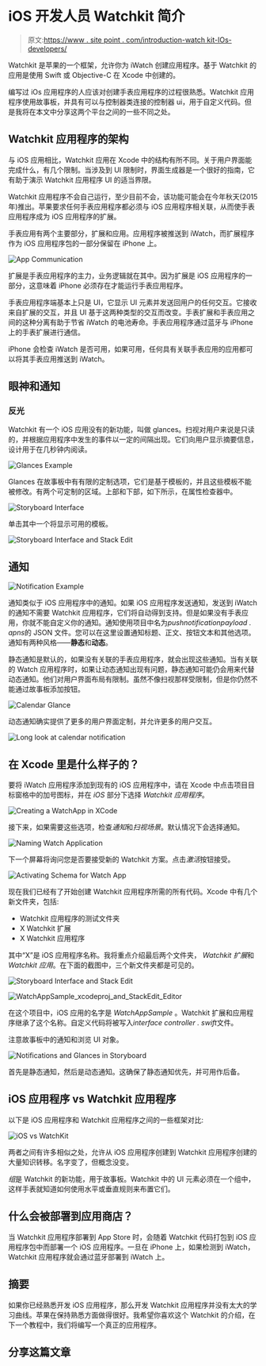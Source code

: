 # iOS 开发人员 Watchkit 简介

> 原文:[https://www . site point . com/introduction-watch kit-IOs-developers/](https://www.sitepoint.com/introduction-watchkit-ios-developers/)

Watchkit 是苹果的一个框架，允许你为 iWatch 创建应用程序。基于 Watchkit 的应用是使用 Swift 或 Objective-C 在 Xcode 中创建的。

编写过 iOs 应用程序的人应该对创建手表应用程序的过程很熟悉。Watchkit 应用程序使用故事板，并具有可以与控制器类连接的控制器 ui，用于自定义代码。但是我将在本文中分享这两个平台之间的一些不同之处。

## Watchkit 应用程序的架构

与 iOS 应用相比，Watchkit 应用在 Xcode 中的结构有所不同。关于用户界面能完成什么，有几个限制。当涉及到 UI 限制时，界面生成器是一个很好的指南，它有助于演示 Watchkit 应用程序 UI 的适当界限。

Watchkit 应用程序不会自己运行，至少目前不会，该功能可能会在今年秋天(2015 年)推出。苹果要求任何手表应用程序都必须与 iOS 应用程序相关联，从而使手表应用程序成为 iOS 应用程序的扩展。

手表应用有两个主要部分，扩展和应用。应用程序被推送到 iWatch，而扩展程序作为 iOS 应用程序包的一部分保留在 iPhone 上。

![App Communication](../Images/363556f60c4b794c2605f170b101604f.png)

扩展是手表应用程序的主力，业务逻辑就在其中。因为扩展是 iOS 应用程序的一部分，这意味着 iPhone 必须存在才能运行手表应用程序。

手表应用程序端基本上只是 UI，它显示 UI 元素并发送回用户的任何交互。它接收来自扩展的交互，并且 UI 基于这两种类型的交互而改变。手表扩展和手表应用之间的这种分离有助于节省 iWatch 的电池寿命。手表应用程序通过蓝牙与 iPhone 上的手表扩展进行通信。

iPhone 会检查 iWatch 是否可用，如果可用，任何具有关联手表应用的应用都可以将其手表应用推送到 iWatch。

## 眼神和通知

### 反光

Watchkit 有一个 iOS 应用没有的新功能，叫做 glances。扫视对用户来说是只读的，并根据应用程序中发生的事件以一定的间隔出现。它们向用户显示摘要信息，设计用于在几秒钟内阅读。

![Glances Example](../Images/192d33fa769a2f025a07d6a199eb19b4.png)

Glances 在故事板中有有限的定制选项，它们是基于模板的，并且这些模板不能被修改。有两个可定制的区域。上部和下部，如下所示，在属性检查器中。

![Storyboard Interface](../Images/f0c9fd8dab9666cbc4abbe90bbaea545.png)

单击其中一个将显示可用的模板。

![Storyboard Interface and Stack Edit](../Images/e9d75a15518b27a2335503e95cf6a047.png)

## 通知

![Notification Example](../Images/a82939d47eef7dc17d936cd146c8fc4d.png)

通知类似于 iOS 应用程序中的通知。如果 iOS 应用程序发送通知，发送到 iWatch 的通知不需要 Watchkit 应用程序，它们将自动得到支持。但是如果没有手表应用，你就不能自定义你的通知。通知使用项目中名为*pushnotificationpayload . apns*的 JSON 文件。您可以在这里设置通知标题、正文、按钮文本和其他选项。通知有两种风格——**静态**和**动态**。

静态通知是默认的，如果没有关联的手表应用程序，就会出现这些通知。当有关联的 Watch 应用程序时，如果让动态通知出现有问题，静态通知可能仍会用来代替动态通知。他们对用户界面布局有限制。虽然不像扫视那样受限制，但是你仍然不能通过故事板添加按钮。

![Calendar Glance](../Images/35d113ea8c531d06f3320d1fca8491e1.png)

动态通知确实提供了更多的用户界面定制，并允许更多的用户交互。

![Long look at calendar notification](../Images/150651f823d3ab0f2064a47ce3cfe9df.png)

## 在 Xcode 里是什么样子的？

要将 iWatch 应用程序添加到现有的 iOS 应用程序中，请在 Xcode 中点击项目目标窗格中的加号图标，并在 *iOS* 部分下选择 *Watchkit 应用程序*。

![Creating a WatchApp in XCode](../Images/5a5f69476233374083a3f140a58eaac5.png)

接下来，如果需要这些选项，检查*通知*和*扫视场景*。默认情况下会选择通知。

![Naming Watch Application](../Images/679db65c00838ece96008a2ce8b830c0.png)

下一个屏幕将询问您是否要接受新的 Watchkit 方案。点击*激活*按钮接受。

![Activating Schema for Watch App](../Images/a7d5ca413d3ef9af145d9cc99dfb485a.png)

现在我们已经有了开始创建 Watchkit 应用程序所需的所有代码。Xcode 中有几个新文件夹，包括:

*   Watchkit 应用程序的测试文件夹
*   X Watchkit 扩展
*   X Watchkit 应用程序

其中“X”是 iOS 应用程序名称。我将重点介绍最后两个文件夹， *Watchkit 扩展*和 *Watchkit 应用*。在下面的截图中，三个新文件夹都是可见的。

![Storyboard Interface and Stack Edit](../Images/e9d75a15518b27a2335503e95cf6a047.png)

![WatchAppSample_xcodeproj_and_StackEdit_Editor](../Images/e8aff45109091cf9611250569dc81d95.png)

在这个项目中，iOS 应用的名字是 *WatchAppSample* 。Watchkit 扩展和应用程序继承了这个名称。自定义代码将被写入*interface controller . swift*文件。

注意故事板中的通知和浏览 UI 对象。

![Notifications and Glances in Storyboard](../Images/5bcef9aad8362dc065b0b04e6b4516ee.png)

首先是静态通知，然后是动态通知。这确保了静态通知优先，并可用作后备。

## iOS 应用程序 vs Watchkit 应用程序

以下是 iOS 应用程序和 Watchkit 应用程序之间的一些框架对比:

![iOS vs WatchKit](../Images/5db01f60e068ad15a5ccf6b5afd63e55.png)

两者之间有许多相似之处，允许从 iOS 应用程序创建到 Watchkit 应用程序创建的大量知识转移。名字变了，但概念没变。

*组*是 Watchkit 的新功能，用于故事板。Watchkit 中的 UI 元素必须在一个组中，这样手表就知道如何使用水平或垂直规则来布置它们。

## 什么会被部署到应用商店？

当 Watchkit 应用程序部署到 App Store 时，会随着 Watchkit 代码打包到 iOS 应用程序包中而部署一个 iOS 应用程序。一旦在 iPhone 上，如果检测到 iWatch，Watchkit 应用程序就会通过蓝牙部署到 iWatch 上。

## 摘要

如果你已经熟悉开发 iOS 应用程序，那么开发 Watchkit 应用程序并没有太大的学习曲线。苹果在保持熟悉方面做得很好。我希望你喜欢这个 Watchkit 的介绍，在下一个教程中，我们将编写一个真正的应用程序。

## 分享这篇文章